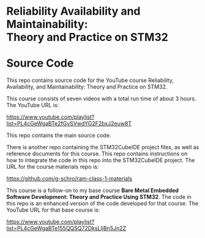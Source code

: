 Reliability Availability and Maintainability:<br />Theory and Practice on STM32<br /><br />Source Code
======================================================================================================

This repo contains  source code for the YouTube course 
Reliability, Availability, and Maintainability: Theory and Practice on STM32.

This course consists of seven videos with a total run time of about 3 hours.
The YouTube URL is:

https://www.youtube.com/playlist?list=PL4cGeWgaBTe2fGvSVwdYG2F2bxJ2euw8T

This repo contains the main source code.

There is another repo containing the STM32CubeIDE project files, as well as
reference documents for this course. This repo contains instructions on how
to integrate the code in this repo into the STM32CubeIDE project.
The URL for the course materials repo is:

https://github.com/g-schro/ram-class-1-materials

This course is a follow-on to my base course **Bare Metal Embedded Software
Development: Theory and Practice Using STM32**. The code in this repo is an
enhanced version of the code developed for that course. The YouTube URL for that
base course is:

https://www.youtube.com/playlist?list=PL4cGeWgaBTe155QQSQ72DksLIjBn5Jn2Z
